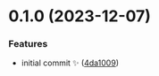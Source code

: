 # 0.1.0 (2023-12-07)

### Features

- initial commit ✨ ([4da1009](https://github.com/JoshuaKGoldberg/eslint-plugin-never-disable/commit/4da10097f7704ae844b1951f937bf20360e3fdbb))

